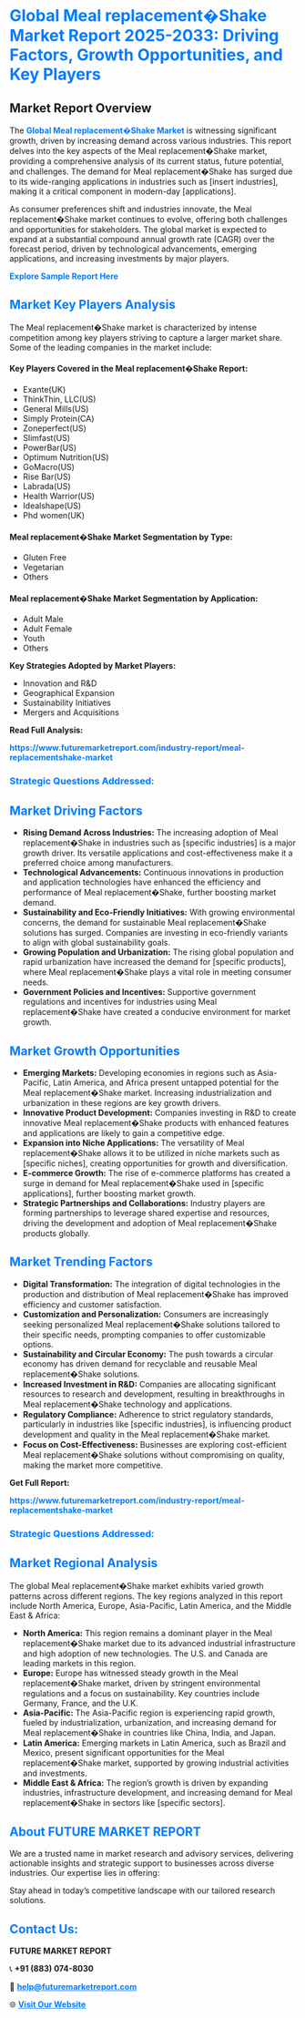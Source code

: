 <h1 style="color: #007BFF;">Global Meal replacement�Shake Market Report 2025-2033: Driving Factors, Growth Opportunities, and Key Players</h1>

<section id="overview">
<h2>Market Report Overview</h2>
<p>The <a href="https://www.futuremarketreport.com/industry-report/meal-replacementshake-market" style="color: #007BFF; text-decoration: none;"><strong>Global Meal replacement�Shake Market</strong></a> is witnessing significant growth, driven by increasing demand across various industries. This report delves into the key aspects of the Meal replacement�Shake market, providing a comprehensive analysis of its current status, future potential, and challenges. The demand for Meal replacement�Shake has surged due to its wide-ranging applications in industries such as [insert industries], making it a critical component in modern-day [applications].</p>
<p>As consumer preferences shift and industries innovate, the Meal replacement�Shake market continues to evolve, offering both challenges and opportunities for stakeholders. The global market is expected to expand at a substantial compound annual growth rate (CAGR) over the forecast period, driven by technological advancements, emerging applications, and increasing investments by major players.</p>
</section>

<section id="overview">
<p><a href="https://www.futuremarketreport.com/request-sample/reportId=102953" style="color: #007BFF; text-decoration: none;"><strong>Explore Sample Report Here</strong></a></p>
</section>

<section id="key-players">
<h2 style="color: #007BFF;">Market Key Players Analysis</h2>
<p>The Meal replacement�Shake market is characterized by intense competition among key players striving to capture a larger market share. Some of the leading companies in the market include:</p>
<h4>Key Players Covered in the Meal replacement�Shake Report:</h4>
<ul><li>Exante(UK)</li><li>ThinkThin, LLC(US)</li><li>General Mills(US)</li><li>Simply Protein(CA)</li><li>Zoneperfect(US)</li><li>Slimfast(US)</li><li>PowerBar(US)</li><li>Optimum Nutrition(US)</li><li>GoMacro(US)</li><li>Rise Bar(US)</li><li>Labrada(US)</li><li>Health Warrior(US)</li><li>Idealshape(US)</li><li>Phd women(UK)</li></ul>
<h4>Meal replacement�Shake Market Segmentation by Type:</h4>
<ul><li>Gluten Free</li><li>Vegetarian</li><li>Others</li></ul>

<h4>Meal replacement�Shake Market Segmentation by Application:</h4>
<ul><li>Adult Male</li><li>Adult Female</li><li>Youth</li><li>Others</li></ul>
<p><strong>Key Strategies Adopted by Market Players:</strong></p>
<ul>
<li>Innovation and R&D</li>
<li>Geographical Expansion</li>
<li>Sustainability Initiatives</li>
<li>Mergers and Acquisitions</li>
</ul>
</section>

<section>
<p><strong>Read Full Analysis: </strong></p><a href="https://www.futuremarketreport.com/industry-report/meal-replacementshake-market" style="color: #007BFF; text-decoration: none;"><strong>https://www.futuremarketreport.com/industry-report/meal-replacementshake-market</strong></a>
<h3 style="color: #007BFF;">Strategic Questions Addressed:</h3>
</section>

<section id="driving-factors">
<h2 style="color: #007BFF;">Market Driving Factors</h2>
<ul>
<li><strong>Rising Demand Across Industries:</strong> The increasing adoption of Meal replacement�Shake in industries such as [specific industries] is a major growth driver. Its versatile applications and cost-effectiveness make it a preferred choice among manufacturers.</li>
<li><strong>Technological Advancements:</strong> Continuous innovations in production and application technologies have enhanced the efficiency and performance of Meal replacement�Shake, further boosting market demand.</li>
<li><strong>Sustainability and Eco-Friendly Initiatives:</strong> With growing environmental concerns, the demand for sustainable Meal replacement�Shake solutions has surged. Companies are investing in eco-friendly variants to align with global sustainability goals.</li>
<li><strong>Growing Population and Urbanization:</strong> The rising global population and rapid urbanization have increased the demand for [specific products], where Meal replacement�Shake plays a vital role in meeting consumer needs.</li>
<li><strong>Government Policies and Incentives:</strong> Supportive government regulations and incentives for industries using Meal replacement�Shake have created a conducive environment for market growth.</li>
</ul>
</section>

<section id="growth-opportunities">
<h2 style="color: #007BFF;">Market Growth Opportunities</h2>
<ul>
<li><strong>Emerging Markets:</strong> Developing economies in regions such as Asia-Pacific, Latin America, and Africa present untapped potential for the Meal replacement�Shake market. Increasing industrialization and urbanization in these regions are key growth drivers.</li>
<li><strong>Innovative Product Development:</strong> Companies investing in R&D to create innovative Meal replacement�Shake products with enhanced features and applications are likely to gain a competitive edge.</li>
<li><strong>Expansion into Niche Applications:</strong> The versatility of Meal replacement�Shake allows it to be utilized in niche markets such as [specific niches], creating opportunities for growth and diversification.</li>
<li><strong>E-commerce Growth:</strong> The rise of e-commerce platforms has created a surge in demand for Meal replacement�Shake used in [specific applications], further boosting market growth.</li>
<li><strong>Strategic Partnerships and Collaborations:</strong> Industry players are forming partnerships to leverage shared expertise and resources, driving the development and adoption of Meal replacement�Shake products globally.</li>
</ul>
</section>

<section id="trending-factors">
<h2 style="color: #007BFF;">Market Trending Factors</h2>
<ul>
<li><strong>Digital Transformation:</strong> The integration of digital technologies in the production and distribution of Meal replacement�Shake has improved efficiency and customer satisfaction.</li>
<li><strong>Customization and Personalization:</strong> Consumers are increasingly seeking personalized Meal replacement�Shake solutions tailored to their specific needs, prompting companies to offer customizable options.</li>
<li><strong>Sustainability and Circular Economy:</strong> The push towards a circular economy has driven demand for recyclable and reusable Meal replacement�Shake solutions.</li>
<li><strong>Increased Investment in R&D:</strong> Companies are allocating significant resources to research and development, resulting in breakthroughs in Meal replacement�Shake technology and applications.</li>
<li><strong>Regulatory Compliance:</strong> Adherence to strict regulatory standards, particularly in industries like [specific industries], is influencing product development and quality in the Meal replacement�Shake market.</li>
<li><strong>Focus on Cost-Effectiveness:</strong> Businesses are exploring cost-efficient Meal replacement�Shake solutions without compromising on quality, making the market more competitive.</li>
</ul>
</section>

<section>
<p><strong>Get Full Report: </strong></p><a href="https://www.futuremarketreport.com/industry-report/meal-replacementshake-market" style="color: #007BFF; text-decoration: none;"><strong>https://www.futuremarketreport.com/industry-report/meal-replacementshake-market</strong></a>
<h3 style="color: #007BFF;">Strategic Questions Addressed:</h3>
</section>


<section id="regional-analysis">
<h2 style="color: #007BFF;">Market Regional Analysis</h2>
<p>The global Meal replacement�Shake market exhibits varied growth patterns across different regions. The key regions analyzed in this report include North America, Europe, Asia-Pacific, Latin America, and the Middle East & Africa:</p>
<ul>
<li><strong>North America:</strong> This region remains a dominant player in the Meal replacement�Shake market due to its advanced industrial infrastructure and high adoption of new technologies. The U.S. and Canada are leading markets in this region.</li>
<li><strong>Europe:</strong> Europe has witnessed steady growth in the Meal replacement�Shake market, driven by stringent environmental regulations and a focus on sustainability. Key countries include Germany, France, and the U.K.</li>
<li><strong>Asia-Pacific:</strong> The Asia-Pacific region is experiencing rapid growth, fueled by industrialization, urbanization, and increasing demand for Meal replacement�Shake in countries like China, India, and Japan.</li>
<li><strong>Latin America:</strong> Emerging markets in Latin America, such as Brazil and Mexico, present significant opportunities for the Meal replacement�Shake market, supported by growing industrial activities and investments.</li>
<li><strong>Middle East & Africa:</strong> The region’s growth is driven by expanding industries, infrastructure development, and increasing demand for Meal replacement�Shake in sectors like [specific sectors].</li>
</ul>
</section>

<footer>
<h2 style="color: #007BFF;">About FUTURE MARKET REPORT</h2>
<p>We are a trusted name in market research and advisory services, delivering actionable insights and strategic support to businesses across diverse industries. Our expertise lies in offering:</p>

<p>Stay ahead in today’s competitive landscape with our tailored research solutions.</p>

<h2 style="color: #007BFF;">Contact Us:</h2>
<p><strong>FUTURE MARKET REPORT</strong></p>
<p>📞 <strong>+91 (883) 074-8030</strong></p>
<p>📧 <strong><a href="mailto:help@futuremarketreport.com" style="color: #007BFF;">help@futuremarketreport.com</a></strong></p>
<p>🌐 <strong><a href="https://www.futuremarketreport.com/" style="color: #007BFF;">Visit Our Website</a></strong></p>
</footer>